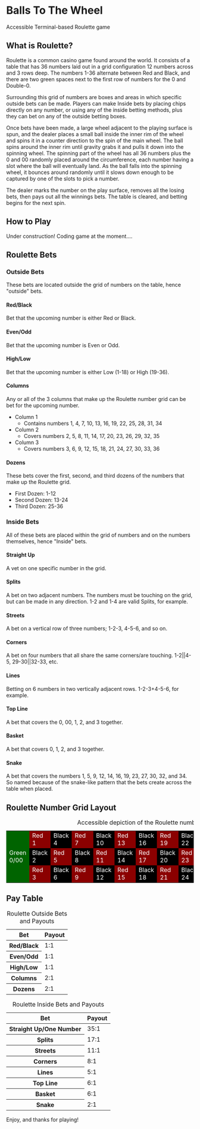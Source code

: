 # Balls To The Wheel
Accessible Terminal-based Roulette game

## What is Roulette?

Roulette is a common casino game found around the world. It consists of a table that has 36 numbers laid out in a grid configuration 12 numbers across and 3 rows deep. The numbers 1-36 alternate between Red and Black, and there are two green spaces next to the first row of numbers for the 0 and Double-0.

Surrounding this grid of numbers are boxes and areas in which specific outside bets can be made. Players can make Inside bets by placing chips directly on any number, or using any of the inside betting methods, plus they can bet on any of the outside betting boxes.

Once bets have been made, a large wheel adjacent to the playing surface is spun, and the dealer places a small ball inside the inner rim of the wheel and spins it in a counter direction to the spin of the main wheel. The ball spins around the inner rim until gravity grabs it and pulls it down into the spinning wheel. The spinning part of the wheel has all 36 numbers plus the 0 and 00 randomly placed around the circumference, each number having a slot where the ball will eventually land. As the ball falls into the spinning wheel, it bounces around randomly until it slows down enough to be captured by one of the slots to pick a number.

The dealer marks the number on the play surface, removes all the losing bets, then pays out all the winnings bets. The table is cleared, and betting begins for the next spin.

## How to Play

Under construction! Coding game at the moment....


## Roulette Bets

### Outside Bets

These bets are located outside the grid of numbers on the table, hence "outside" bets.

#### Red/Black

Bet that the upcoming number is either Red or Black.

#### Even/Odd

Bet that the upcoming number is Even or Odd.

#### High/Low

Bet that the upcoming number is either Low (1-18) or High (19-36).

#### Columns

Any or all of the 3 columns that make up the Roulette number grid can be bet for the upcoming number.
* Column 1
	- Contains numbers 1, 4, 7, 10, 13, 16, 19, 22, 25, 28, 31, 34
* Column 2
	- Covers numbers 2, 5, 8, 11, 14, 17, 20, 23, 26, 29, 32, 35
* Column 3
	- Covers numbers 3, 6, 9, 12, 15, 18, 21, 24, 27, 30, 33, 36

#### Dozens

These bets cover the first, second, and third dozens of the numbers that make up the Roulette grid.

* First Dozen: 1-12
* Second Dozen: 13-24
* Third Dozen: 25-36

### Inside Bets

All of these bets are placed within the grid of numbers and on the numbers themselves, hence "Inside" bets.

#### Straight Up

A vet on one specific number in the grid.

#### Splits

A bet on two adjacent numbers. The numbers must be touching on the grid, but can be made in any direction. 1-2 and 1-4 are valid Splits, for example.

#### Streets

A bet on a vertical row of three numbers; 1-2-3, 4-5-6, and so on.

#### Corners

A bet on four numbers that all share the same corners/are touching. 1-2||4-5, 29-30||32-33, etc.

#### Lines

Betting on 6 numbers in two vertically adjacent rows. 1-2-3+4-5-6, for example.

#### Top Line

A bet that covers the 0, 00, 1, 2, and 3 together.

#### Basket

A bet that covers 0, 1, 2, and 3 together.

#### Snake 

A bet that covers the numbers  1, 5, 9, 12, 14, 16, 19, 23, 27, 30, 32, and 34. So named because of the snake-like pattern that the bets create across the table when placed.

## Roulette Number Grid Layout

<table>
<caption>Accessible depiction of the Roulette number grid</caption>
<tr>
<td style="background-color: #006400; color: #fff;" rowspan="3">Green 0/00</td>
<td style="background-color: #8B0000; color: #fff;">Red 1</td><td style="background-color: #000; color: #fff;">Black 4</td><td style="background-color: #8B0000; color: #fff;">Red 7</td><td style="background-color: #000; color: #fff;">Black 10</td><td style="background-color: #8B0000; color: #fff;">Red 13</td><td style="background-color: #000; color: #fff;">Black 16</td><td style="background-color: #8B0000; color: #fff;">Red 19</td><td style="background-color: #000; color: #fff;">Black 22</td><td style="background-color: #8B0000; color: #fff;">Red 25</td><td style="background-color: #000; color: #fff;">Black 28</td><td style="background-color: #8B0000; color: #fff;">Red 31</td><td style="background-color: #000; color: #fff;">Black 34</td>
</tr><tr>
<td style="background-color: #000; color: #fff;">Black 2</td><td style="background-color: #8B0000; color: #fff;">Red 5</td><td style="background-color: #000; color: #fff;">Black 8</td><td style="background-color: #8B0000; color: #fff;">Red 11</td><td style="background-color: #000; color: #fff;">Black 14</td><td style="background-color: #8B0000; color: #fff;">Red 17</td><td style="background-color: #000; color: #fff;">Black 20</td><td style="background-color: #8B0000; color: #fff;">Red 23</td><td style="background-color: #000; color: #fff;">Black 26</td><td style="background-color: #8B0000; color: #fff;">Red 29</td><td style="background-color: #000; color: #fff;">Black 32</td><td style="background-color: #8B0000; color: #fff;">Red 35</td>
</tr>
<tr>
<td style="background-color: #8B0000; color: #fff;">Red 3</td><td style="background-color: #000; color: #fff;">Black 6</td><td style="background-color: #8B0000; color: #fff;">Red 9</td><td style="background-color: #000; color: #fff;">Black 12</td><td style="background-color: #8B0000; color: #fff;">Red 15</td><td style="background-color: #000; color: #fff;">Black 18</td><td style="background-color: #8B0000; color: #fff;">Red 21</td><td style="background-color: #000; color: #fff;">Black 24</td><td style="background-color: #8B0000; color: #fff;">Red 27</td><td style="background-color: #000; color: #fff;">Black 30</td><td style="background-color: #8B0000; color: #fff;">Red 33</td><td style="background-color: #000; color: #fff;">Black 36</td>
</tr>
</table>

## Pay Table

<table>
<caption>Roulette Outside Bets and Payouts</caption>
<thead>
<tr>
<th scope=:col">Bet</th><th scope="col">Payout</th>
</tr>
</thead>
<tbody>
<tr>
<th scope="row">Red/Black</th><td>1:1</td>
</tr>
<tr>
<th scope="row">Even/Odd</th><td>1:1</td>
</tr>
<tr>
<th scope="row">High/Low</th><td>1:1</td>
</tr>
<tr>
<th scope="row">Columns</th><td>2:1</td>
</tr>
<tr>
<th scope="row">Dozens</th><td>2:1</td>
</tr>
</tbody>
</table>

<table>
<caption>Roulette Inside Bets and Payouts</caption>
<thead>
<tr>
<th scope="col">Bet</th><th scope="col">Payout</th>
</tr>
</thead>
<tbody>
<tr>
<th scope="row">Straight Up/One Number</th><td>35:1</td>
</tr>
<tr>
<th scope="row">Splits</th><td>17:1</td>
</tr>
<tr>
<th scope="row">Streets</th><td>11:1</td>
</tr>
<tr>
<th scope="row">Corners</th><td>8:1</td>
</tr>
<tr>
<th scope="row">Lines</th><td>5:1</td>
</tr>
<tr>
<th scope="row">Top Line</th><td>6:1</td>
</tr>
<tr>
<th scope="row">Basket</th><td>6:1</td>
</tr>
<tr>
<th scope="row">Snake</th><td>2:1</td>
</tr>
</tbody>
</table>

Enjoy, and thanks for playing!